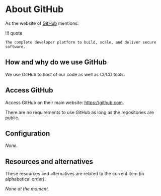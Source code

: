 # About GitHub

As the website of [GitHub](https://github.com/about) mentions:

!!! quote

    The complete developer platform to build, scale, and deliver secure software.

## How and why do we use GitHub

We use GitHub to host of our code as well as CI/CD tools.

## Access GitHub

Access GitHub on their main website: <https://github.com>.

There are no requirements to use GitHub as long as the repositories are public.

## Configuration

_None._

## Resources and alternatives

These resources and alternatives are related to the current item (in
alphabetical order).

_None at the moment._
